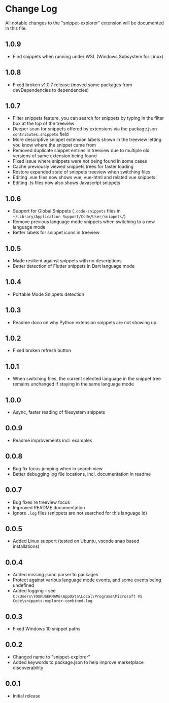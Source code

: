 # Change Log

All notable changes to the "snippet-explorer" extension will be documented in this file.

## 1.0.9

- Find snippets when running under WSL (Windows Subsystem for Linux)

## 1.0.8

- Fixed broken v1.0.7 release (moved some packages from devDependencies to dependencies)

## 1.0.7

- Filter snippets feature, you can search for snippets by typing in the filter box at the top of the treeview
- Deeper scan for snippets offered by extensions via the package.json `contributes.snippets` field
- More descriptive snippet extension labels shown in the treeview letting you know where the snippet came from
- Removed duplicate snippet entries in treeview due to multiple old versions of same extension being found
- Fixed issue where snippets were not being found in some cases
- Cache previously viewed snippets trees for faster loading
- Restore expanded state of snippets treeview when switching files
- Editing .vue files now shows vue, vue-html and related vue snippets.
- Editing .ts files now also shows Javascript snippets

## 1.0.6

- Support for Global Snippets (`.code-snippets` files in `~/Library/Application Support/Code/User/snippets/`)
- Remove previous language mode snippets when switching to a new language mode
- Better labels for snippet icons in treeview

## 1.0.5

- Made resilient against snippets with no descriptions
- Better detection of Flutter snippets in Dart language mode

## 1.0.4

- Portable Mode Snippets detection
  
## 1.0.3

- Readme doco on why Python extension snippets are not showing up.

## 1.0.2

- Fixed broken refresh button

## 1.0.1

- When switching files, the current selected language in the snippet tree remains unchanged if staying in the same language mode

## 1.0.0

- Async, faster reading of filesystem snippets

## 0.0.9

- Readme improvements incl. examples

## 0.0.8

- Bug fix focus jumping when in search view
- Better debugging log file locations, incl. documentation in readme

## 0.0.7

- Bug fixes re treeview focus
- Improved README documentation
- Ignore `.log` files (snippets are not searched for this language id)

## 0.0.5

- Added Linux support (tested on Ubuntu, vscode snap based installations)

## 0.0.4

- Added missing jsonc parser to packages
- Protect against various language mode events, and some events being undefined
- Added logging - see `C:\Users\YOURUSERNAME\AppData\Local\Programs\Microsoft VS Code\snippets-explorer-combined.log`

## 0.0.3

- Fixed Windows 10 snippet paths

## 0.0.2

- Changed name to "snippet-explorer"
- Added keywords to package.json to help improve marketplace discoverability

## 0.0.1

- Initial release